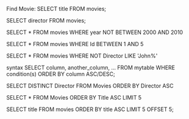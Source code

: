 Find Movie:
SELECT title FROM movies;

SELECT director FROM movies;

SELECT *
FROM movies
WHERE year NOT BETWEEN 2000 AND 2010


SELECT *
FROM movies
WHERE Id BETWEEN 1 AND 5



SELECT *
FROM movies
WHERE NOT Director LIKE 'John%'


syntax SELECT column, another_column, …
FROM mytable
WHERE condition(s)
ORDER BY column ASC/DESC;

SELECT DISTINCT Director FROM Movies 
ORDER BY Director ASC

SELECT * 
FROM Movies 
ORDER BY Title ASC
LIMIT 5

SELECT title FROM movies
ORDER BY title ASC
LIMIT 5 OFFSET 5;